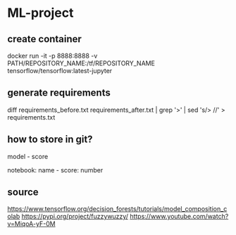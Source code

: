 # ML-project

## create container
docker run -it -p 8888:8888 -v PATH/REPOSITORY_NAME:/tf/REPOSITORY_NAME tensorflow/tensorflow:latest-jupyter

## generate requirements
diff requirements_before.txt requirements_after.txt | grep '>' | sed 's/> //' > requirements.txt

## how to store in git?
model - score

notebook: name - score: number

## source
https://www.tensorflow.org/decision_forests/tutorials/model_composition_colab
https://pypi.org/project/fuzzywuzzy/
https://www.youtube.com/watch?v=MiqoA-yF-0M
